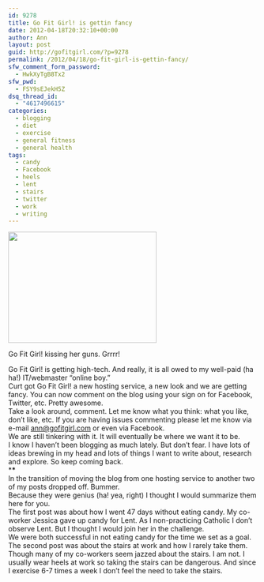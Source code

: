 ```yaml
---
id: 9278
title: Go Fit Girl! is gettin fancy
date: 2012-04-18T20:32:10+00:00
author: Ann
layout: post
guid: http://gofitgirl.com/?p=9278
permalink: /2012/04/18/go-fit-girl-is-gettin-fancy/
sfw_comment_form_password:
  - HwkXyTgB8Tx2
sfw_pwd:
  - FSY9sEJekH5Z
dsq_thread_id:
  - "4617496615"
categories:
  - blogging
  - diet
  - exercise
  - general fitness
  - general health
tags:
  - candy
  - Facebook
  - heels
  - lent
  - stairs
  - twitter
  - work
  - writing
---
```

<div id="attachment_9280" style="width: 310px" class="wp-caption alignleft">
  <a href="http://gofitgirl.com/?attachment_id=9280" rel="attachment wp-att-9280"><img class="size-medium wp-image-9280" title="photo 4" src="http://gofitgirl.com/wp-content/uploads/2012/04/photo-4-300x225.jpg" alt="" width="300" height="225" /></a>
  
  <p class="wp-caption-text">
    Go Fit Girl! kissing her guns. Grrrr!
  </p>
</div>

  
Go Fit Girl! is getting high-tech. And really, it is all owed to my well-paid (ha ha!) IT/webmaster &#8220;online boy.&#8221;  
Curt got Go Fit Girl! a new hosting service, a new look and we are getting fancy. You can now comment on the blog using your sign on for Facebook, Twitter, etc. Pretty awesome.  
Take a look around, comment. Let me know what you think: what you like, don&#8217;t like, etc. If you are having issues commenting please let me know via e-mail ann@gofitgirl.com or even via Facebook.  
We are still tinkering with it. It will eventually be where we want it to be.  
I know I haven&#8217;t been blogging as much lately. But don&#8217;t fear. I have lots of ideas brewing in my head and lots of things I want to write about, research and explore. So keep coming back.  
\***\***  
In the transition of moving the blog from one hosting service to another two of my posts dropped off. Bummer.  
Because they were genius (ha! yea, right) I thought I would summarize them here for you.  
The first post was about how I went 47 days without eating candy. My co-worker Jessica gave up candy for Lent. As I non-practicing Catholic I don&#8217;t observe Lent. But I thought I would join her in the challenge.  
We were both successful in not eating candy for the time we set as a goal.  
The second post was about the stairs at work and how I rarely take them. Though many of my co-workers seem jazzed about the stairs. I am not. I usually wear heels at work so taking the stairs can be dangerous. And since I exercise 6-7 times a week I don&#8217;t feel the need to take the stairs.